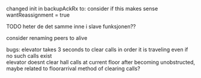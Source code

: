 changed init in backupAckRx to: consider if this makes sense
wantReassignment = true

TODO heter de det samme inne i slave funksjonen?? 

consider renaming peers to alive

bugs: 
elevator takes 3 seconds to clear calls in order it is traveling even if no such calls exist  
elevator doesnt clear hall calls at current floor after becoming unobstructed, maybe related to floorarrival method of clearing calls?  
